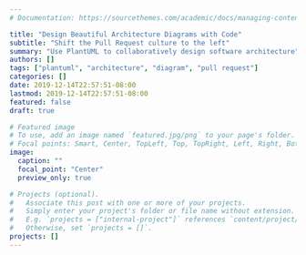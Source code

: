 ```yaml
---
# Documentation: https://sourcethemes.com/academic/docs/managing-content/

title: "Design Beautiful Architecture Diagrams with Code"
subtitle: "Shift the Pull Request culture to the left"
summary: "Use PlantUML to collaboratively design software architecture"
authors: []
tags: ["plantuml", "architecture", "diagram", "pull request"]
categories: []
date: 2019-12-14T22:57:51-08:00
lastmod: 2019-12-14T22:57:51-08:00
featured: false
draft: true

# Featured image
# To use, add an image named `featured.jpg/png` to your page's folder.
# Focal points: Smart, Center, TopLeft, Top, TopRight, Left, Right, BottomLeft, Bottom, BottomRight.
image:
  caption: ""
  focal_point: "Center"
  preview_only: true

# Projects (optional).
#   Associate this post with one or more of your projects.
#   Simply enter your project's folder or file name without extension.
#   E.g. `projects = ["internal-project"]` references `content/project/deep-learning/index.md`.
#   Otherwise, set `projects = []`.
projects: []
---
```

